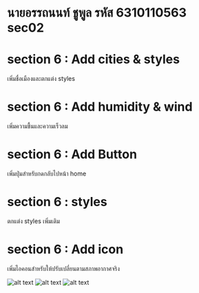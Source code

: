 # นายอรรถนนท์ ชูพูล รหัส 6310110563 sec02

# section 6 : Add cities & styles
เพิ่มชื่อเมืองและตกแต่ง styles
# section 6 : Add humidity & wind 
เพิ่มความชื้นและความเร็วลม
# section 6 : Add Button
เพิ่มปุ่มสำหรับกดกลับไปหน้า home
# section 6 : styles
ตกแต่ง styles เพิ่มเติม
# section 6 : Add icon
เพิ่มไอคอนสำหรับให้ปรับเปลี่ยนตามสภาพอากาศจริง

![alt text](https://imgur.com/a/tGRD9md.jpg)
![alt text](https://imgur.com/a/7XeGCuy.jpg)
![alt text](https://imgur.com/a/KGXPfa5.jpg)
